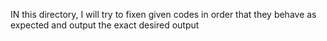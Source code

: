 IN this directory, I will try to fixen given codes in order that they behave as expected and output the exact desired output
